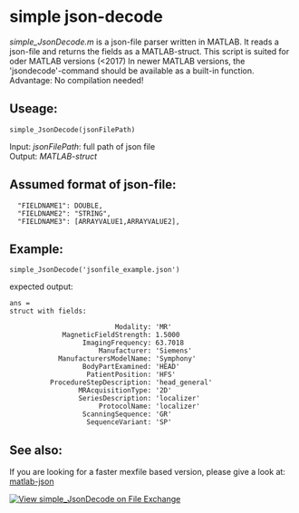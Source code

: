 # simple json-decode
*simple_JsonDecode.m* is a json-file parser written in MATLAB. It reads a json-file and returns the fields as a MATLAB-struct. This script is suited for oder MATLAB versions (&lt;2017)
In newer MATLAB versions, the 'jsondecode'-command should be available as a built-in function. \
Advantage: No compilation needed!

## Useage: 
```simple_JsonDecode(jsonFilePath)```

Input:  *jsonFilePath*: full path of json file \
Output: *MATLAB-struct*

## Assumed format of json-file:
```
  "FIELDNAME1": DOUBLE,
  "FIELDNAME2": "STRING",
  "FIELDNAME3": [ARRAYVALUE1,ARRAYVALUE2],
  ```
## Example:
    simple_JsonDecode('jsonfile_example.json')

expected output: 

    ans = 
    struct with fields:

                              Modality: 'MR'
                 MagneticFieldStrength: 1.5000
                      ImagingFrequency: 63.7018
                          Manufacturer: 'Siemens'
                ManufacturersModelName: 'Symphony'
                      BodyPartExamined: 'HEAD'
                       PatientPosition: 'HFS'
              ProcedureStepDescription: 'head_general'
                     MRAcquisitionType: '2D'
                     SeriesDescription: 'localizer'
                          ProtocolName: 'localizer'
                      ScanningSequence: 'GR'
                       SequenceVariant: 'SP'

 ## See also:
 If you are looking for a faster mexfile based version, please give a look at: [matlab-json](https://github.com/leastrobino/matlab-json)


[![View simple_JsonDecode on File Exchange](https://www.mathworks.com/matlabcentral/images/matlab-file-exchange.svg)](https://de.mathworks.com/matlabcentral/fileexchange/94595-simple_jsondecode)

